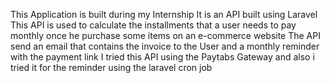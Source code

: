 This Application is built during my Internship 
It is an API built using Laravel 
This API is used to calculate the installments that a user needs to pay monthly once he purchase some items on an e-commerce website
The API send an email that contains the invoice to the User and a monthly reminder with the payment link
I tried this API using the Paytabs Gateway and also i tried it for the reminder using the laravel cron job 
